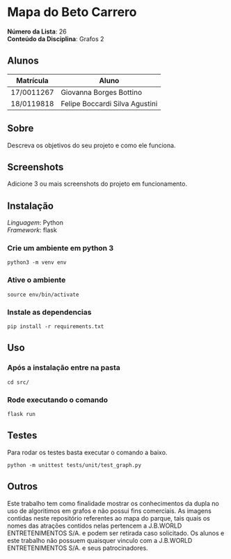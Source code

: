 # Mapa do Beto Carrero

**Número da Lista**: 26<br>
**Conteúdo da Disciplina**: Grafos 2<br>

## Alunos
|Matrícula | Aluno |
| -- | -- |
| 17/0011267 |  Giovanna Borges Bottino |
| 18/0119818  |  Felipe Boccardi Silva Agustini |

## Sobre 
Descreva os objetivos do seu projeto e como ele funciona. 

## Screenshots
Adicione 3 ou mais screenshots do projeto em funcionamento.

## Instalação 
*Linguagem*: Python<br>
*Framework*: flask<br>

### Crie um ambiente em python 3
```
python3 -m venv env
```

### Ative o ambiente
```
source env/bin/activate
```

### Instale as dependencias
```
pip install -r requirements.txt
```

## Uso 

### Após a instalação entre na pasta

```
cd src/
```

### Rode executando o comando
```
flask run
```

## Testes 

Para rodar os testes basta executar o comando a baixo.
```
python -m unittest tests/unit/test_graph.py
```

## Outros 
Este trabalho tem como finalidade mostrar os conhecimentos da dupla no uso de algoritimos em grafos e não possui fins comerciais. As imagens contidas neste repositório referentes ao mapa do parque, tais quais os nomes das atrações contidos nelas pertencem a J.B.WORLD ENTRETENIMENTOS S/A. e podem ser retirada caso solicitado. Os alunos e este trabalho não possuem quaisquer vinculo com a J.B.WORLD ENTRETENIMENTOS S/A. e seus patrocinadores. 